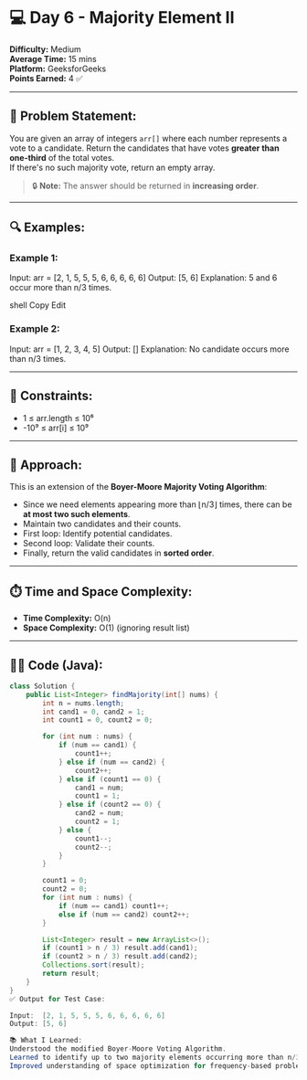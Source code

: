 # 💻 Day 6 - Majority Element II

**Difficulty:** Medium  
**Average Time:** 15 mins  
**Platform:** GeeksforGeeks  
**Points Earned:** 4 ✅

---

## 📘 Problem Statement:

You are given an array of integers `arr[]` where each number represents a vote to a candidate. Return the candidates that have votes **greater than one-third** of the total votes.  
If there's no such majority vote, return an empty array.

> 🔒 **Note:** The answer should be returned in **increasing order**.

---

## 🔍 Examples:

### Example 1:
Input: arr = [2, 1, 5, 5, 5, 6, 6, 6, 6, 6]
Output: [5, 6]
Explanation: 5 and 6 occur more than n/3 times.

shell
Copy
Edit

### Example 2:
Input: arr = [1, 2, 3, 4, 5]
Output: []
Explanation: No candidate occurs more than n/3 times.

---

## 📌 Constraints:

- 1 ≤ arr.length ≤ 10⁶  
- -10⁹ ≤ arr[i] ≤ 10⁹

---

## 🧠 Approach:

This is an extension of the **Boyer-Moore Majority Voting Algorithm**:
- Since we need elements appearing more than ⌊n/3⌋ times, there can be **at most two such elements**.
- Maintain two candidates and their counts.
- First loop: Identify potential candidates.
- Second loop: Validate their counts.
- Finally, return the valid candidates in **sorted order**.

---

## ⏱️ Time and Space Complexity:

- **Time Complexity:** O(n)  
- **Space Complexity:** O(1) (ignoring result list)

---

## 👨‍💻 Code (Java):

```java
class Solution {
    public List<Integer> findMajority(int[] nums) {
        int n = nums.length;
        int cand1 = 0, cand2 = 1;
        int count1 = 0, count2 = 0;

        for (int num : nums) {
            if (num == cand1) {
                count1++;
            } else if (num == cand2) {
                count2++;
            } else if (count1 == 0) {
                cand1 = num;
                count1 = 1;
            } else if (count2 == 0) {
                cand2 = num;
                count2 = 1;
            } else {
                count1--;
                count2--;
            }
        }

        count1 = 0;
        count2 = 0;
        for (int num : nums) {
            if (num == cand1) count1++;
            else if (num == cand2) count2++;
        }

        List<Integer> result = new ArrayList<>();
        if (count1 > n / 3) result.add(cand1);
        if (count2 > n / 3) result.add(cand2);
        Collections.sort(result);
        return result;
    }
}
✅ Output for Test Case:

Input:  [2, 1, 5, 5, 5, 6, 6, 6, 6, 6]  
Output: [5, 6]

📚 What I Learned:
Understood the modified Boyer-Moore Voting Algorithm.
Learned to identify up to two majority elements occurring more than n/3 times.
Improved understanding of space optimization for frequency-based problems.

